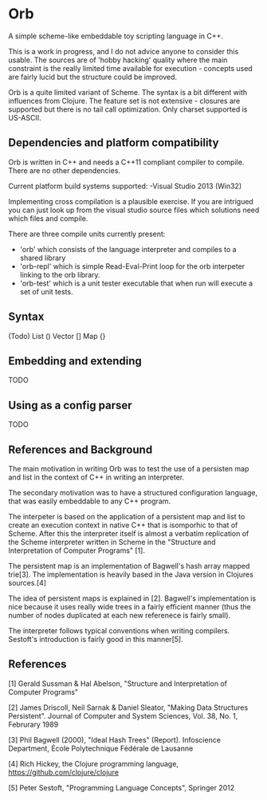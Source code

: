 Orb
===

A simple scheme-like embeddable toy scripting language in C++.

This is a work in progress, and I do not advice anyone to consider
this usable. The sources are of 'hobby hacking' quality where the main
constraint is the really limited time available for execution - concepts used
are fairly lucid but the structure could be improved.

Orb is a quite limited variant of Scheme. The syntax is a bit different
with influences from Clojure. The feature set is not extensive - closures are
supported but there is no tail call optimization. Only charset supported is
US-ASCII.

Dependencies and platform compatibility
---------------------------------------

Orb is written in C++ and needs a C++11 compliant compiler to compile. There are no
other dependencies. 

Current platform build systems supported:
-Visual Studio 2013 (Win32)

Implementing cross compilation is a plausible exercise. If you are intrigued you
can just look up from the visual studio source files which solutions need which files and 
compile. 

There are three compile units currently present:
* 'orb' which consists of the language interpreter and compiles to a shared library
* 'orb-repl' which is simple Read-Eval-Print loop for the orb interpeter linking to the orb library.
* 'orb-test' which is a unit tester executable that when run will execute a set of unit tests.

Syntax
------
(Todo)
List ()
Vector []
Map {}

Embedding and extending
-----------------------
TODO

Using as a config parser
------------------------
TODO

References and Background
-------------------------
The main motivation in writing Orb was to test the use of a persisten map and list in
the context of C++ in writing an interpreter.

The secondary motivation was to have a structured configuration language,
that was easily embeddable to any C++ program.

The interpeter is based on the application
of a persistent map and list to create an execution context in 
native C++ that is isomporhic to that of Scheme. After this the interpreter itself
is almost a verbatim replication of the Scheme interpreter written
in Scheme in the "Structure and Interpretation of Computer Programs" [1].

The persistent map is an implementation of Bagwell's hash array mapped trie[3].
The implementation is heavily based in the Java version in Clojures sources.[4]

The idea of persistent maps is explained in [2]. Bagwell's implementation is nice because it uses really wide 
trees in a fairly efficient manner (thus the number of nodes duplicated at each new referenece is fairly small).

The interpreter follows typical conventions when writing compilers. Sestoft's introduction is fairly good in
this manner[5].

References
----------
[1] Gerald Sussman & Hal Abelson, "Structure and Interpretation of Computer Programs"

[2] James Driscoll, Neil Sarnak & Daniel Sleator, "Making Data Structures Persistent". Journal of Computer and System Sciences, Vol. 38, No. 1, Februrary 1989

[3] Phil Bagwell (2000), "Ideal Hash Trees" (Report). Infoscience Department, École Polytechnique Fédérale de Lausanne

[4] Rich Hickey, the Clojure programming language, https://github.com/clojure/clojure

[5] Peter Sestoft, "Programming Language Concepts", Springer 2012


